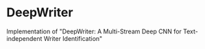 # DeepWriter
Implementation of "DeepWriter: A Multi-Stream Deep CNN for Text-independent Writer Identification"
